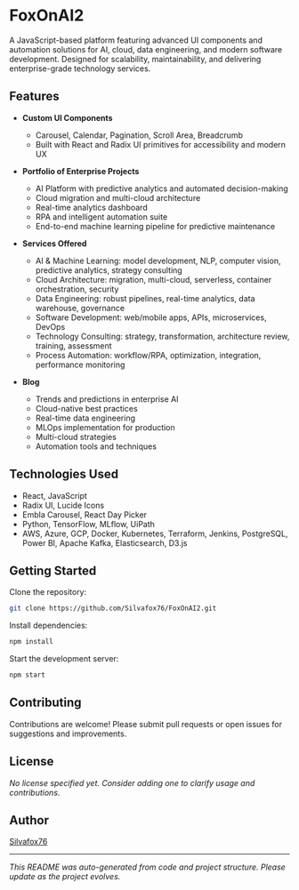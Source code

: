 # FoxOnAI2

A JavaScript-based platform featuring advanced UI components and automation solutions for AI, cloud, data engineering, and modern software development. Designed for scalability, maintainability, and delivering enterprise-grade technology services.

## Features

- **Custom UI Components**
  - Carousel, Calendar, Pagination, Scroll Area, Breadcrumb
  - Built with React and Radix UI primitives for accessibility and modern UX

- **Portfolio of Enterprise Projects**
  - AI Platform with predictive analytics and automated decision-making
  - Cloud migration and multi-cloud architecture
  - Real-time analytics dashboard
  - RPA and intelligent automation suite
  - End-to-end machine learning pipeline for predictive maintenance

- **Services Offered**
  - AI & Machine Learning: model development, NLP, computer vision, predictive analytics, strategy consulting
  - Cloud Architecture: migration, multi-cloud, serverless, container orchestration, security
  - Data Engineering: robust pipelines, real-time analytics, data warehouse, governance
  - Software Development: web/mobile apps, APIs, microservices, DevOps
  - Technology Consulting: strategy, transformation, architecture review, training, assessment
  - Process Automation: workflow/RPA, optimization, integration, performance monitoring

- **Blog**
  - Trends and predictions in enterprise AI
  - Cloud-native best practices
  - Real-time data engineering
  - MLOps implementation for production
  - Multi-cloud strategies
  - Automation tools and techniques

## Technologies Used

- React, JavaScript
- Radix UI, Lucide Icons
- Embla Carousel, React Day Picker
- Python, TensorFlow, MLflow, UiPath
- AWS, Azure, GCP, Docker, Kubernetes, Terraform, Jenkins, PostgreSQL, Power BI, Apache Kafka, Elasticsearch, D3.js

## Getting Started

Clone the repository:
```sh
git clone https://github.com/Silvafox76/FoxOnAI2.git
```
Install dependencies:
```sh
npm install
```
Start the development server:
```sh
npm start
```

## Contributing

Contributions are welcome! Please submit pull requests or open issues for suggestions and improvements.

## License

*No license specified yet. Consider adding one to clarify usage and contributions.*

## Author

[Silvafox76](https://github.com/Silvafox76)

---
*This README was auto-generated from code and project structure. Please update as the project evolves.*
